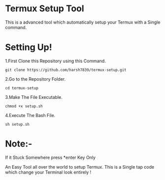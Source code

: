 # Termux Setup Tool
This is a advanced tool
which automatically setup your Termux
with a Single command.

# Setting Up!
1.First Clone this Repository using this Command.
```shell
git clone https://github.com/harsh7839/termux-setup.git
```

2.Go to the Repository Folder.
```shell
cd termux-setup
```

3.Make The File Executable.
```shell
chmod +x setup.sh
```

4.Execute The Bash File.
```shell
sh setup.sh
```

# Note:-
If it Stuck Somewhere press *enter
Key Only


An Easy Tool all over the world to setup Termux.
This is a Single tap code which change your Terminal look entirely !
